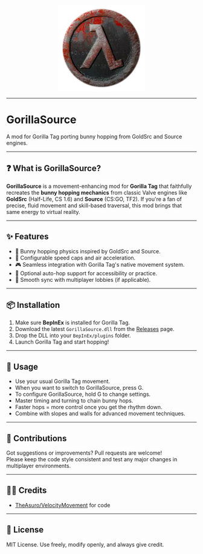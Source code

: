 <p align="center">
  <a href="#"><img src="Resources/goldsrc.png"></a>
</p>

---

# GorillaSource  
A mod for Gorilla Tag porting bunny hopping from GoldSrc and Source engines.

---

## ❓ What is GorillaSource?

**GorillaSource** is a movement-enhancing mod for **Gorilla Tag** that faithfully recreates the **bunny hopping mechanics** from classic Valve engines like **GoldSrc** (Half-Life, CS 1.6) and **Source** (CS:GO, TF2). If you're a fan of precise, fluid movement and skill-based traversal, this mod brings that same energy to virtual reality.

---

## ✨ Features

- 🐇 Bunny hopping physics inspired by GoldSrc and Source.
- 🔧 Configurable speed caps and air acceleration.
- 🎮 Seamless integration with Gorilla Tag's native movement system.
- 🧠 Optional auto-hop support for accessibility or practice.
- 🔄 Smooth sync with multiplayer lobbies (if applicable).

---

## 📦 Installation

1. Make sure **BepInEx** is installed for Gorilla Tag.
2. Download the latest `GorillaSource.dll` from the [Releases](https://github.com/GorillaSource/releases) page.
3. Drop the DLL into your `BepInEx/plugins` folder.
4. Launch Gorilla Tag and start hopping!

---

## 🚀 Usage

- Use your usual Gorilla Tag movement.
- When you want to switch to GorillaSource, press G.
- To configure GorillaSource, hold G to change settings.
- Master timing and turning to chain bunny hops.
- Faster hops = more control once you get the rhythm down.
- Combine with slopes and walls for advanced movement techniques.

---

## 🤝 Contributions

Got suggestions or improvements? Pull requests are welcome!  
Please keep the code style consistent and test any major changes in multiplayer environments.

---

## 🧑‍💻 Credits

- [TheAsuro/VelocityMovement](https://github.com/TheAsuro/VelocityMovement) for code 

---

## 📜 License

MIT License. Use freely, modify openly, and always give credit.
